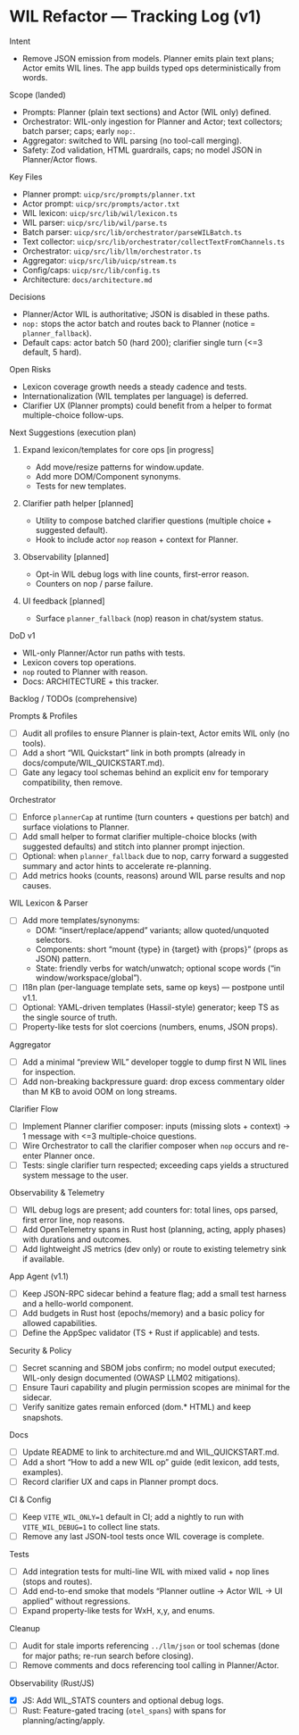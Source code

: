 # WIL Refactor — Tracking Log (v1)

Intent

- Remove JSON emission from models. Planner emits plain text plans; Actor emits WIL lines. The app builds typed ops deterministically from words.

Scope (landed)

- Prompts: Planner (plain text sections) and Actor (WIL only) defined.
- Orchestrator: WIL-only ingestion for Planner and Actor; text collectors; batch parser; caps; early `nop:`.
- Aggregator: switched to WIL parsing (no tool-call merging).
- Safety: Zod validation, HTML guardrails, caps; no model JSON in Planner/Actor flows.

Key Files

- Planner prompt: `uicp/src/prompts/planner.txt`
- Actor prompt: `uicp/src/prompts/actor.txt`
- WIL lexicon: `uicp/src/lib/wil/lexicon.ts`
- WIL parser: `uicp/src/lib/wil/parse.ts`
- Batch parser: `uicp/src/lib/orchestrator/parseWILBatch.ts`
- Text collector: `uicp/src/lib/orchestrator/collectTextFromChannels.ts`
- Orchestrator: `uicp/src/lib/llm/orchestrator.ts`
- Aggregator: `uicp/src/lib/uicp/stream.ts`
- Config/caps: `uicp/src/lib/config.ts`
- Architecture: `docs/architecture.md`

Decisions

- Planner/Actor WIL is authoritative; JSON is disabled in these paths.
- `nop:` stops the actor batch and routes back to Planner (notice = `planner_fallback`).
- Default caps: actor batch 50 (hard 200); clarifier single turn (<=3 default, 5 hard).

Open Risks

- Lexicon coverage growth needs a steady cadence and tests.
- Internationalization (WIL templates per language) is deferred.
- Clarifier UX (Planner prompts) could benefit from a helper to format multiple-choice follow-ups.

Next Suggestions (execution plan)

1) Expand lexicon/templates for core ops [in progress]
   - Add move/resize patterns for window.update.
   - Add more DOM/Component synonyms.
   - Tests for new templates.

2) Clarifier path helper [planned]
   - Utility to compose batched clarifier questions (multiple choice + suggested default).
   - Hook to include actor `nop` reason + context for Planner.

3) Observability [planned]
   - Opt-in WIL debug logs with line counts, first-error reason.
   - Counters on nop / parse failure.

4) UI feedback [planned]
   - Surface `planner_fallback` (nop) reason in chat/system status.

DoD v1

- WIL-only Planner/Actor run paths with tests.
- Lexicon covers top operations.
- `nop` routed to Planner with reason.
- Docs: ARCHITECTURE + this tracker.

Backlog / TODOs (comprehensive)

Prompts & Profiles

- [ ] Audit all profiles to ensure Planner is plain-text, Actor emits WIL only (no tools).
- [ ] Add a short “WIL Quickstart” link in both prompts (already in docs/compute/WIL_QUICKSTART.md).
- [ ] Gate any legacy tool schemas behind an explicit env for temporary compatibility, then remove.

Orchestrator

- [ ] Enforce `plannerCap` at runtime (turn counters + questions per batch) and surface violations to Planner.
- [ ] Add small helper to format clarifier multiple-choice blocks (with suggested defaults) and stitch into planner prompt injection.
- [ ] Optional: when `planner_fallback` due to nop, carry forward a suggested summary and actor hints to accelerate re-planning.
- [ ] Add metrics hooks (counts, reasons) around WIL parse results and nop causes.

WIL Lexicon & Parser

- [ ] Add more templates/synonyms:
  - DOM: “insert/replace/append” variants; allow quoted/unquoted selectors.
  - Components: short “mount {type} in {target} with {props}” (props as JSON) pattern.
  - State: friendly verbs for watch/unwatch; optional scope words (“in window/workspace/global”).
- [ ] I18n plan (per-language template sets, same op keys) — postpone until v1.1.
- [ ] Optional: YAML-driven templates (Hassil-style) generator; keep TS as the single source of truth.
- [ ] Property-like tests for slot coercions (numbers, enums, JSON props).

Aggregator

- [ ] Add a minimal “preview WIL” developer toggle to dump first N WIL lines for inspection.
- [ ] Add non-breaking backpressure guard: drop excess commentary older than M KB to avoid OOM on long streams.

Clarifier Flow

- [ ] Implement Planner clarifier composer: inputs (missing slots + context) → 1 message with <=3 multiple-choice questions.
- [ ] Wire Orchestrator to call the clarifier composer when `nop` occurs and re-enter Planner once.
- [ ] Tests: single clarifier turn respected; exceeding caps yields a structured system message to the user.

Observability & Telemetry

- [ ] WIL debug logs are present; add counters for: total lines, ops parsed, first error line, nop reasons.
- [ ] Add OpenTelemetry spans in Rust host (planning, acting, apply phases) with durations and outcomes.
- [ ] Add lightweight JS metrics (dev only) or route to existing telemetry sink if available.

App Agent (v1.1)

- [ ] Keep JSON-RPC sidecar behind a feature flag; add a small test harness and a hello-world component.
- [ ] Add budgets in Rust host (epochs/memory) and a basic policy for allowed capabilities.
- [ ] Define the AppSpec validator (TS + Rust if applicable) and tests.

Security & Policy

- [ ] Secret scanning and SBOM jobs confirm; no model output executed; WIL-only design documented (OWASP LLM02 mitigations).
- [ ] Ensure Tauri capability and plugin permission scopes are minimal for the sidecar.
- [ ] Verify sanitize gates remain enforced (dom.* HTML) and keep snapshots.

Docs

- [ ] Update README to link to architecture.md and WIL_QUICKSTART.md.
- [ ] Add a short “How to add a new WIL op” guide (edit lexicon, add tests, examples).
- [ ] Record clarifier UX and caps in Planner prompt docs.

CI & Config

- [ ] Keep `VITE_WIL_ONLY=1` default in CI; add a nightly to run with `VITE_WIL_DEBUG=1` to collect line stats.
- [ ] Remove any last JSON-tool tests once WIL coverage is complete.

Tests

- [ ] Add integration tests for multi-line WIL with mixed valid + nop lines (stops and routes).
- [ ] Add end-to-end smoke that models “Planner outline → Actor WIL → UI applied” without regressions.
- [ ] Expand property-like tests for WxH, x,y, and enums.

Cleanup

- [ ] Audit for stale imports referencing `../llm/json` or tool schemas (done for major paths; re-run search before closing).
- [ ] Remove comments and docs referencing tool calling in Planner/Actor.

Observability (Rust/JS)

- [x] JS: Add WIL_STATS counters and optional debug logs.
- [ ] Rust: Feature-gated tracing (`otel_spans`) with spans for planning/acting/apply.
